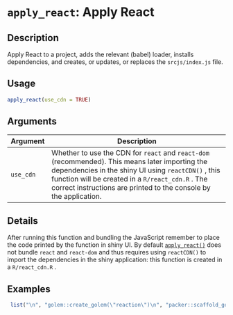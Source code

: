 # `apply_react`: Apply React

## Description


 Apply React to a project, adds the relevant (babel) loader, installs dependencies,
 and creates, or updates, or replaces the `srcjs/index.js` file.


## Usage

```r
apply_react(use_cdn = TRUE)
```


## Arguments

Argument      |Description
------------- |----------------
```use_cdn```     |     Whether to use the CDN for `react` and `react-dom` (recommended). This means later importing the dependencies in the shiny UI using `reactCDN()` , this function will be created in a `R/react_cdn.R` . The correct instructions are printed to the console by the application.

## Details


 After running this function and bundling the JavaScript remember to place
 the code printed by the function in shiny UI. By default [`apply_react()`](apply_react().html) does not
 bundle `react` and `react-dom` and thus requires using `reactCDN()` to import the
 dependencies in the shiny application: this function is created in a `R/react_cdn.R` .


## Examples

```r 
 list("\n", "golem::create_golem(\"reaction\")\n", "packer::scaffold_golem(react = TRUE)\n") 
 
 ``` 

